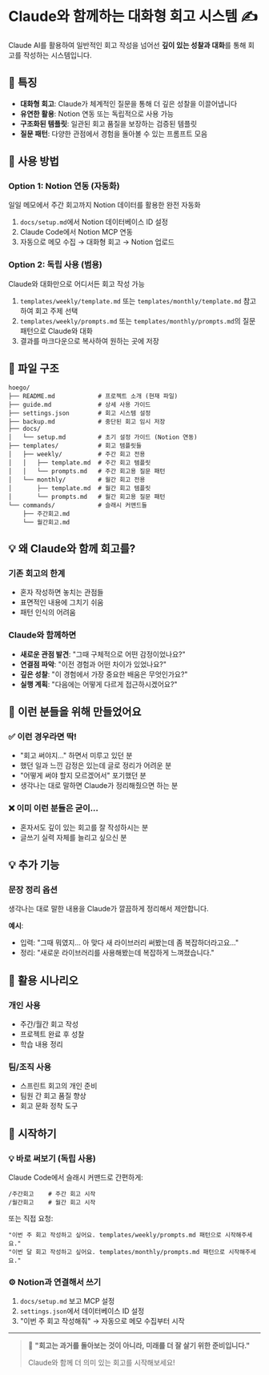 # Claude와 함께하는 대화형 회고 시스템 ✍️

Claude AI를 활용하여 일반적인 회고 작성을 넘어선 **깊이 있는 성찰과 대화**를 통해 회고를 작성하는 시스템입니다.

## 🌟 특징

- **대화형 회고**: Claude가 체계적인 질문을 통해 더 깊은 성찰을 이끌어냅니다
- **유연한 활용**: Notion 연동 또는 독립적으로 사용 가능
- **구조화된 템플릿**: 일관된 회고 품질을 보장하는 검증된 템플릿
- **질문 패턴**: 다양한 관점에서 경험을 돌아볼 수 있는 프롬프트 모음

## 🚀 사용 방법

### Option 1: Notion 연동 (자동화)
일일 메모에서 주간 회고까지 Notion 데이터를 활용한 완전 자동화

1. `docs/setup.md`에서 Notion 데이터베이스 ID 설정
2. Claude Code에서 Notion MCP 연동
3. 자동으로 메모 수집 → 대화형 회고 → Notion 업로드

### Option 2: 독립 사용 (범용)
Claude와 대화만으로 어디서든 회고 작성 가능

1. `templates/weekly/template.md` 또는 `templates/monthly/template.md` 참고하여 회고 주제 선택
2. `templates/weekly/prompts.md` 또는 `templates/monthly/prompts.md`의 질문 패턴으로 Claude와 대화
3. 결과를 마크다운으로 복사하여 원하는 곳에 저장

## 📁 파일 구조

```
hoego/
├── README.md            # 프로젝트 소개 (현재 파일)
├── guide.md             # 상세 사용 가이드
├── settings.json        # 회고 시스템 설정
├── backup.md            # 중단된 회고 임시 저장
├── docs/
│   └── setup.md         # 초기 설정 가이드 (Notion 연동)
├── templates/           # 회고 템플릿들
│   ├── weekly/          # 주간 회고 전용
│   │   ├── template.md  # 주간 회고 템플릿
│   │   └── prompts.md   # 주간 회고용 질문 패턴
│   └── monthly/         # 월간 회고 전용
│       ├── template.md  # 월간 회고 템플릿
│       └── prompts.md   # 월간 회고용 질문 패턴
└── commands/            # 슬래시 커맨드들
    ├── 주간회고.md
    └── 월간회고.md
```

## 💡 왜 Claude와 함께 회고를?

### 기존 회고의 한계
- 혼자 작성하면 놓치는 관점들
- 표면적인 내용에 그치기 쉬움
- 패턴 인식의 어려움

### Claude와 함께하면
- **새로운 관점 발견**: "그때 구체적으로 어떤 감정이었나요?"
- **연결점 파악**: "이전 경험과 어떤 차이가 있었나요?"
- **깊은 성찰**: "이 경험에서 가장 중요한 배움은 무엇인가요?"
- **실행 계획**: "다음에는 어떻게 다르게 접근하시겠어요?"

## 🎯 이런 분들을 위해 만들었어요

### ✅ 이런 경우라면 딱!
- "회고 써야지..." 하면서 미루고 있던 분
- 했던 일과 느낀 감정은 있는데 글로 정리가 어려운 분  
- "어떻게 써야 할지 모르겠어서" 포기했던 분
- 생각나는 대로 말하면 Claude가 정리해줬으면 하는 분

### ❌ 이미 이런 분들은 굳이...
- 혼자서도 깊이 있는 회고를 잘 작성하시는 분
- 글쓰기 실력 자체를 늘리고 싶으신 분

## 💡 추가 기능

### 문장 정리 옵션
생각나는 대로 말한 내용을 Claude가 깔끔하게 정리해서 제안합니다.

**예시**:
- 입력: "그때 뭐였지... 아 맞다 새 라이브러리 써봤는데 좀 복잡하더라고요..."
- 정리: "새로운 라이브러리를 사용해봤는데 복잡하게 느껴졌습니다."

## 🎯 활용 시나리오

### 개인 사용
- 주간/월간 회고 작성
- 프로젝트 완료 후 성찰
- 학습 내용 정리

### 팀/조직 사용
- 스프린트 회고의 개인 준비
- 팀원 간 회고 품질 향상
- 회고 문화 정착 도구

## 🚀 시작하기

### 💡 바로 써보기 (독립 사용)
Claude Code에서 슬래시 커맨드로 간편하게:
```
/주간회고    # 주간 회고 시작
/월간회고    # 월간 회고 시작
```

또는 직접 요청:
```
"이번 주 회고 작성하고 싶어요. templates/weekly/prompts.md 패턴으로 시작해주세요."
"이번 달 회고 작성하고 싶어요. templates/monthly/prompts.md 패턴으로 시작해주세요."
```

### ⚙️ Notion과 연결해서 쓰기
1. `docs/setup.md` 보고 MCP 설정
2. `settings.json`에서 데이터베이스 ID 설정  
3. "이번 주 회고 작성해줘" → 자동으로 메모 수집부터 시작

---

> 💬 **"회고는 과거를 돌아보는 것이 아니라, 미래를 더 잘 살기 위한 준비입니다."**
> 
> Claude와 함께 더 의미 있는 회고를 시작해보세요!